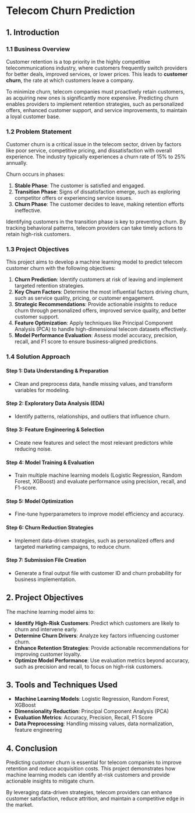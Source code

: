 # Telecom Churn Prediction

## 1. Introduction

### 1.1 Business Overview

Customer retention is a top priority in the highly competitive telecommunications industry, where customers frequently switch providers for better deals, improved services, or lower prices. This leads to **customer churn**, the rate at which customers leave a company.

To minimize churn, telecom companies must proactively retain customers, as acquiring new ones is significantly more expensive. Predicting churn enables providers to implement retention strategies, such as personalized offers, enhanced customer support, and service improvements, to maintain a loyal customer base.

### 1.2 Problem Statement

Customer churn is a critical issue in the telecom sector, driven by factors like poor service, competitive pricing, and dissatisfaction with overall experience. The industry typically experiences a churn rate of 15% to 25% annually.

Churn occurs in phases:
1. **Stable Phase**: The customer is satisfied and engaged.
2. **Transition Phase**: Signs of dissatisfaction emerge, such as exploring competitor offers or experiencing service issues.
3. **Churn Phase**: The customer decides to leave, making retention efforts ineffective.

Identifying customers in the transition phase is key to preventing churn. By tracking behavioral patterns, telecom providers can take timely actions to retain high-risk customers.

### 1.3 Project Objectives

This project aims to develop a machine learning model to predict telecom customer churn with the following objectives:
1. **Churn Prediction**: Identify customers at risk of leaving and implement targeted retention strategies.
2. **Key Churn Factors**: Determine the most influential factors driving churn, such as service quality, pricing, or customer engagement.
3. **Strategic Recommendations**: Provide actionable insights to reduce churn through personalized offers, improved service quality, and better customer support.
4. **Feature Optimization**: Apply techniques like Principal Component Analysis (PCA) to handle high-dimensional telecom datasets effectively.
5. **Model Performance Evaluation**: Assess model accuracy, precision, recall, and F1 score to ensure business-aligned predictions.

### 1.4 Solution Approach

#### **Step 1: Data Understanding & Preparation**
- Clean and preprocess data, handle missing values, and transform variables for modeling.

#### **Step 2: Exploratory Data Analysis (EDA)**
- Identify patterns, relationships, and outliers that influence churn.

#### **Step 3: Feature Engineering & Selection**
- Create new features and select the most relevant predictors while reducing noise.

#### **Step 4: Model Training & Evaluation**
- Train multiple machine learning models (Logistic Regression, Random Forest, XGBoost) and evaluate performance using precision, recall, and F1-score.

#### **Step 5: Model Optimization**
- Fine-tune hyperparameters to improve model efficiency and accuracy.

#### **Step 6: Churn Reduction Strategies**
- Implement data-driven strategies, such as personalized offers and targeted marketing campaigns, to reduce churn.

#### **Step 7: Submission File Creation**
- Generate a final output file with customer ID and churn probability for business implementation.

## 2. Project Objectives

The machine learning model aims to:
- **Identify High-Risk Customers**: Predict which customers are likely to churn and intervene early.
- **Determine Churn Drivers**: Analyze key factors influencing customer churn.
- **Enhance Retention Strategies**: Provide actionable recommendations for improving customer loyalty.
- **Optimize Model Performance**: Use evaluation metrics beyond accuracy, such as precision and recall, to focus on high-risk customers.

## 3. Tools and Techniques Used

- **Machine Learning Models**: Logistic Regression, Random Forest, XGBoost
- **Dimensionality Reduction**: Principal Component Analysis (PCA)
- **Evaluation Metrics**: Accuracy, Precision, Recall, F1 Score
- **Data Preprocessing**: Handling missing values, data normalization, feature engineering

## 4. Conclusion

Predicting customer churn is essential for telecom companies to improve retention and reduce acquisition costs. This project demonstrates how machine learning models can identify at-risk customers and provide actionable insights to mitigate churn.

By leveraging data-driven strategies, telecom providers can enhance customer satisfaction, reduce attrition, and maintain a competitive edge in the market.

